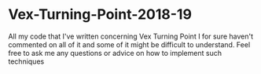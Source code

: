 # Vex-Turning-Point-2018-19
All my code that I've written concerning Vex Turning Point
I for sure haven't commented on all of it and some of it might be difficult to understand.
Feel free to ask me any questions or advice on how to implement such techniques
